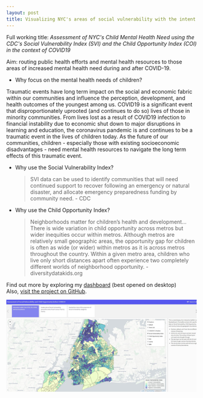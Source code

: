 ```yaml
---
layout: post
title: Visualizing NYC's areas of social vulnerability with the intent of assessing child mental health need during and after COVID19
---
```

Full working title: *Assessment of NYC's Child Mental Health Need using the CDC's Social Vulnerability Index (SVI) and the Child Opportunity Index (COI) in the context of COVID19*

Aim: routing public health efforts and mental health resources to those areas of increased mental health need during and after COVID-19.  

- Why focus on the mental health needs of children?  

Traumatic events have long term impact on the social and economic fabric within our communities and influence the perception, development, and health outcomes of the youngest among us. COVID19 is a significant event that disproportionately uprooted (and continues to do so) lives of those in minority communities. From lives lost as a result of COVID19 infection to financial instability due to economic shut down to major disruptions in learning and education, the coronavirus pandemic is and continues to be a traumatic event in the lives of children today. As the future of our communities, children - especially those with existing socioeconomic disadvantages - need mental health resources to navigate the long term effects of this traumatic event. 

- Why use the Social Vulnerability Index?

  > SVI data can be used to identify communities that will need continued support to recover following an emergency or natural disaster, and allocate emergency preparedness funding by community need. - CDC

- Why use the Child Opportunity Index?

  > Neighborhoods matter for children’s health and development... There is wide variation in child opportunity across metros but wider inequities occur within metros. Although metros are relatively small geographic areas, the opportunity gap for children is often as wide (or wider) within metros as it is across metros throughout the country. Within a given metro area, children who live only short distances apart often experience two completely different worlds of neighborhood opportunity. - diversitydatakids.org

Find out more by exploring my [dashboard](https://jensennhu.github.io/covid19_mh_need/) (best opened on desktop)  
Also, [visit the project on GitHub](https://github.com/jensennhu/covid19_mh_need).

![mh_needs_svi_dash2](/images/mh_needs_svi_dash.PNG)
